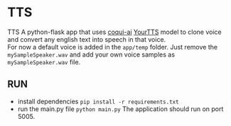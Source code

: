 # TTS
TTS
A python-flask app that uses [coqui-ai](https://github.com/coqui-ai/TTS) [YourTTS](https://arxiv.org/abs/2112.02418) model to clone voice and convert any english text into speech in that voice. <br /> For now a default voice is added in the `app/temp` folder. Just remove the `mySampleSpeaker.wav` and add your own voice samples as `mySampleSpeaker.wav` file. 

## RUN
- install dependencies `pip install -r requirements.txt`
- run the main.py file `python main.py`
The application should run on port 5005.
